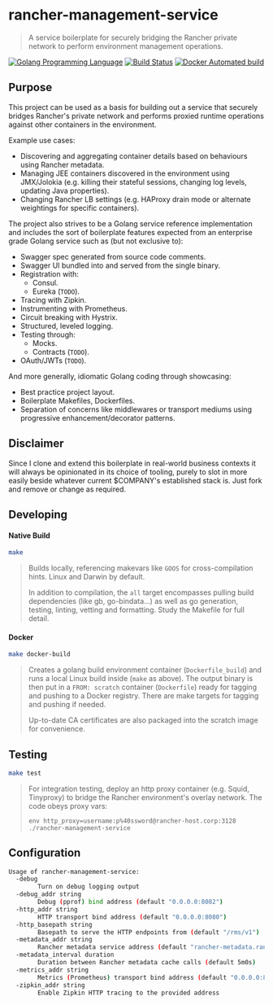 # rancher-management-service
> A service boilerplate for securely bridging the Rancher private network to perform environment management operations.

[![Golang Programming Language](https://img.shields.io/badge/language-Golang-blue.svg)](https://www.golang.org)
[![Build Status](https://travis-ci.org/martinbaillie/slack-export-indexer.svg?branch=master)](https://travis-ci.org/martinbaillie/rancher-management-service)
[![Docker Automated build](https://img.shields.io/docker/automated/jrottenberg/ffmpeg.svg)](https://hub.docker.com/r/martinbaillie/rancher-management-service)

## Purpose

This project can be used as a basis for building out a service that securely bridges Rancher's private network and performs proxied runtime operations against other containers in the environment.

Example use cases:
- Discovering and aggregating container details based on behaviours using Rancher metadata.
- Managing JEE containers discovered in the environment using JMX/Jolokia (e.g. killing their stateful sessions, changing log levels, updating Java properties).
- Changing Rancher LB settings (e.g. HAProxy drain mode or alternate weightings for specific containers).

The project also strives to be a Golang service reference implementation and includes the sort of boilerplate features expected from an enterprise grade Golang service such as (but not exclusive to):
- Swagger spec generated from source code comments.
- Swagger UI bundled into and served from the single binary.
- Registration with:
    - Consul.
    - Eureka (`TODO`).
- Tracing with Zipkin.
- Instrumenting with Prometheus.
- Circuit breaking with Hystrix.
- Structured, leveled logging.
- Testing through:
    - Mocks.
    - Contracts (`TODO`).
- OAuth/JWTs (`TODO`).

And more generally, idiomatic Golang coding through showcasing:
- Best practice project layout.
- Boilerplate Makefiles, Dockerfiles.
- Separation of concerns like middlewares or transport mediums using progressive enhancement/decorator patterns.

## Disclaimer

Since I clone and extend this boilerplate in real-world business contexts it will always be opinionated in its choice of tooling, purely to slot in more easily beside whatever current $COMPANY's established stack is. Just fork and remove or change as required.

## Developing

#### Native Build
```bash
make
```
> Builds locally, referencing makevars like `GOOS` for cross-compilation hints. Linux and Darwin by default.
>
> In addition to compilation, the `all` target encompasses pulling build dependencies (like gb, go-bindata...) as well as go generation, testing, linting, vetting and formatting. Study the Makefile for full detail.

#### Docker
```bash
make docker-build
```
> Creates a golang build environment container (`Dockerfile_build`) and runs a local Linux build inside (`make` as above). The output binary is then put in a `FROM: scratch` container (`Dockerfile`) ready for tagging and pushing to a Docker registry. There are make targets for tagging and pushing if needed.
>
> Up-to-date CA certificates are also packaged into the scratch image for convenience.

## Testing
```bash
make test
```
> For integration testing, deploy an http proxy container (e.g. Squid, Tinyproxy) to bridge the Rancher environment's overlay network. The code obeys proxy vars:
>
> `env http_proxy=username:p%40ssword@rancher-host.corp:3128 ./rancher-management-service`

## Configuration
```bash
Usage of rancher-management-service:
  -debug
    	Turn on debug logging output
  -debug_addr string
    	Debug (pprof) bind address (default "0.0.0.0:8082")
  -http_addr string
    	HTTP transport bind address (default "0.0.0.0:8080")
  -http_basepath string
    	Basepath to serve the HTTP endpoints from (default "/rms/v1")
  -metadata_addr string
    	Rancher metadata service address (default "rancher-metadata.rancher.internal/latest")
  -metadata_interval duration
    	Duration between Rancher metadata cache calls (default 5m0s)
  -metrics_addr string
    	Metrics (Prometheus) transport bind address (default "0.0.0.0:8081")
  -zipkin_addr string
    	Enable Zipkin HTTP tracing to the provided address
```
